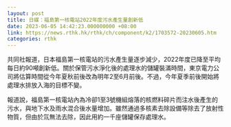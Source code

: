 ```yaml
---
layout: post
title: 日媒：福島第一核電站2022年度污水產生量創新低
date: 2023-06-05 14:42:23.000000000 +08:00
link: https://news.rthk.hk/rthk/ch/component/k2/1703572-20230605.htm
categories: rthk
---
```


共同社報道，日本福島第一核電站的污水產生量逐步減少，2022年度已降至平均每日約90噸創新低。關於保管污水淨化後的處理水的儲罐裝滿時間，東京電力公司將估算時間從今年夏秋前後改為明年2至6月前後。不過，今年夏季前後開始將處理水排放入海的目標不變。

報道說，福島第一核電站內為冷卻1至3號機組熔落的核燃料碎片而注水後產生的污水，與地下水及雨水混合後水量增加。雖然通過多核素去除設備等除去了放射性物質，但由於氚無法去除，因此用約一千座儲罐保存處理水。
